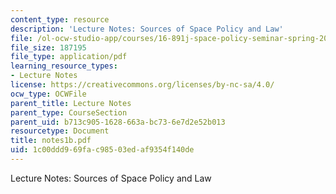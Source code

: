 ```yaml
---
content_type: resource
description: 'Lecture Notes: Sources of Space Policy and Law'
file: /ol-ocw-studio-app/courses/16-891j-space-policy-seminar-spring-2003/1c00ddd969fac98503edaf9354f140de_notes1b.pdf
file_size: 187195
file_type: application/pdf
learning_resource_types:
- Lecture Notes
license: https://creativecommons.org/licenses/by-nc-sa/4.0/
ocw_type: OCWFile
parent_title: Lecture Notes
parent_type: CourseSection
parent_uid: b713c905-1628-663a-bc73-6e7d2e52b013
resourcetype: Document
title: notes1b.pdf
uid: 1c00ddd9-69fa-c985-03ed-af9354f140de
---
```

Lecture Notes: Sources of Space Policy and Law